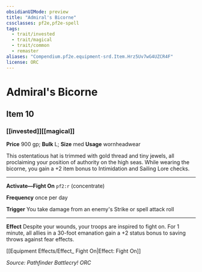 ```yaml
---
obsidianUIMode: preview
title: "Admiral's Bicorne"
cssclasses: pf2e,pf2e-spell
tags:
  - trait/invested
  - trait/magical
  - trait/common
  - remaster
aliases: "Compendium.pf2e.equipment-srd.Item.Hrz5Uv7wG4UZCR4F"
license: ORC
---
```

# Admiral's Bicorne
## Item 10
### [[invested]][[magical]]


**Price** 900 gp; 
**Bulk** L; **Size** med
**Usage** wornheadwear

This ostentatious hat is trimmed with gold thread and tiny jewels, all proclaiming your position of authority on the high seas. While wearing the bicorne, you gain a +2 item bonus to Intimidation and Sailing Lore checks.

* * *

**Activate—Fight On** `pf2:r` (concentrate)

**Frequency** once per day

**Trigger** You take damage from an enemy's Strike or spell attack roll

* * *

**Effect** Despite your wounds, your troops are inspired to fight on. For 1 minute, all allies in a 30-foot emanation gain a +2 status bonus to saving throws against fear effects.

[[Equipment Effects/Effect_ Fight On|Effect: Fight On]]

*Source: Pathfinder Battlecry!*
*ORC*